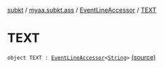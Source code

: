 [subkt](../../index.md) / [myaa.subkt.ass](../index.md) / [EventLineAccessor](index.md) / [TEXT](./-t-e-x-t.md)

# TEXT

`object TEXT : `[`EventLineAccessor`](index.md)`<`[`String`](https://kotlinlang.org/api/latest/jvm/stdlib/kotlin/-string/index.html)`>` [(source)](https://github.com/Myaamori/SubKt/blob/master/src/main/kotlin/myaa/subkt/ass/parser.kt#L439)